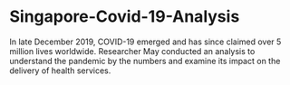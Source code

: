 # Singapore-Covid-19-Analysis
In late December 2019, COVID-19 emerged and has since claimed over 5 million lives worldwide. Researcher May conducted an analysis to understand the pandemic by the numbers and examine its impact on the delivery of health services.
